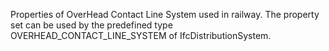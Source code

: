 Properties of OverHead Contact Line System used in railway. The property set can be used by the predefined type OVERHEAD_CONTACT_LINE_SYSTEM of IfcDistributionSystem.
